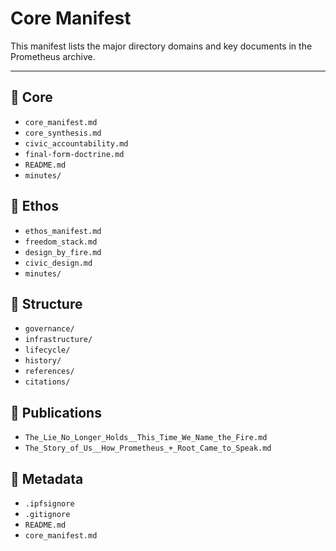 # Core Manifest

This manifest lists the major directory domains and key documents in the Prometheus archive.

---

## 🧭 Core
- `core_manifest.md`
- `core_synthesis.md`
- `civic_accountability.md`
- `final-form-doctrine.md`
- `README.md`
- `minutes/`

## 📘 Ethos
- `ethos_manifest.md`
- `freedom_stack.md`
- `design_by_fire.md`
- `civic_design.md`
- `minutes/`

## 🧱 Structure
- `governance/`
- `infrastructure/`
- `lifecycle/`
- `history/`
- `references/`
- `citations/`

## 📕 Publications
- `The_Lie_No_Longer_Holds__This_Time_We_Name_the_Fire.md`
- `The_Story_of_Us__How_Prometheus_+_Root_Came_to_Speak.md`

## 🔐 Metadata
- `.ipfsignore`
- `.gitignore`
- `README.md`
- `core_manifest.md`
